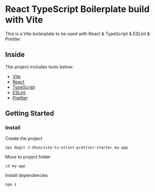# React TypeScript Boilerplate build with Vite

This is a Vite boilerplate to be used with React & TypeScript & ESLint & Prettier

## Inside

The project includes tools below:

- [Vite](https://vitejs.dev/)
- [React](https://reactjs.org/)
- [TypeScript](https://www.typescriptlang.org/)
- [ESLint](https://eslint.org/)
- [Prettier](https://prettier.io/)

## Getting Started

### Install

Create the project

```
npx degit J-Shun/vite-ts-eslint-prettier-starter my-app
```

Move to project folder

```
cd my-app
```

Install dependencies

```
npm i
```

